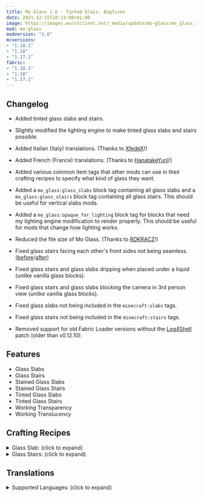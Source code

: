 ```yaml
---
title: Mo Glass 1.6 - Tinted Glass, Bugfixes
date: 2021-12-15T18:13:00+01:00
image: https://images.wurstclient.net/_media/update/mo-glass/mo_glass_1.6_540p.webp
mod: mo-glass
modversion: "1.6"
mcversions:
- "1.18.1"
- "1.18"
- "1.17.1"
fabric:
- "1.18.1"
- "1.18"
- "1.17.1"
---
```

## Changelog

- Added tinted glass slabs and stairs.

- Slightly modified the lighting engine to make tinted glass slabs and stairs possible.

- Added Italian (Italy) translations. (Thanks to <a href="https://github.com/XfedeX" target="_blank" rel="noopener noreferrer">XfedeX</a>!)

- Added French (France) translations. (Thanks to <a href="https://github.com/HanatakeYurii" target="_blank" rel="noopener noreferrer">HanatakeYurii</a>!)

- Added various common item tags that other mods can use in their crafting recipes to specify what kind of glass they want.

- Added a `mo_glass:glass_slabs` block tag containing all glass slabs and a `mo_glass:glass_stairs` block tag containing all glass stairs. This should be useful for vertical slabs mods.

- Added a `mo_glass:opaque_for_lighting` block tag for blocks that need my lighting engine modification to render properly. This should be useful for mods that change how lighting works.

- Reduced the file size of Mo Glass. (Thanks to <a href="https://github.com/RDKRACZ" target="_blank" rel="noopener noreferrer">RDKRACZ</a>!)

- Fixed glass stairs facing each other's front sides not being seamless. (<a href="https://user-images.githubusercontent.com/10100202/146294359-378351a4-9b1f-488d-9b4a-bba1309ac3fe.png" target="_blank" rel="noopener noreferrer">before</a>/<a href="https://user-images.githubusercontent.com/10100202/146294361-02af55ef-6998-46a3-a3c3-f5096caef95d.png" target="_blank" rel="noopener noreferrer">after</a>)

- Fixed glass stairs and glass slabs dripping when placed under a liquid (unlike vanilla glass blocks).

- Fixed glass stairs and glass slabs blocking the camera in 3rd person view (unlike vanilla glass blocks).

- Fixed glass slabs not being included in the `minecraft:slabs` tags.

- Fixed glass stairs not being included in the `minecraft:stairs` tags.

- Removed support for old Fabric Loader versions without the <a href="https://wurst.wiki/log4shell" target="_blank" rel="noopener noreferrer">Log4Shell</a> patch (older than v0.12.10).

## Features

- Glass Slabs
- Glass Stairs
- Stained Glass Slabs
- Stained Glass Stairs
- Tinted Glass Slabs
- Tinted Glass Stairs
- Working Transparency
- Working Translucency

## Crafting Recipes

<details>
  <summary>Glass Slab: (click to expand)</summary>
  
  ![glass slab crafting recipe](https://user-images.githubusercontent.com/10100202/69957444-5a2ddc80-150b-11ea-8c8c-e2afc5d72fb7.png)  
  ![glass slab stonecutter recipe](https://user-images.githubusercontent.com/10100202/70445670-2a974b00-1a9c-11ea-9a09-46c304cd167b.png)
</details>

<details>
  <summary>Glass Stairs: (click to expand)</summary>
  
  ![glass stairs crafting recipe](https://user-images.githubusercontent.com/10100202/69957446-5bf7a000-150b-11ea-8e61-d189de63333d.png)  
  ![glass stairs stonecutter recipe](https://user-images.githubusercontent.com/10100202/70445677-2c610e80-1a9c-11ea-8e1b-108863b47124.png)
</details>

## Translations

<details>
  <summary>Supported Languages: (click to expand)</summary>

  - Chinese (Simplified/Mainland)
  - Chinese (Traditional/Taiwan)
  - English (US)
  - French (France)
  - German (Germany)
  - Italian (Italy)
  - Oshiwambo (Oshindonga)
  - Oshiwambo (Oshikwanyama)
  - Russian (Russia)
  - Spanish (Argentina)
  - Spanish (Chile)
  - Spanish (Ecuador)
  - Spanish (Spain)
  - Spanish (Mexico)
  - Spanish (Uruguay)
  - Spanish (Venezuela)
</details>
